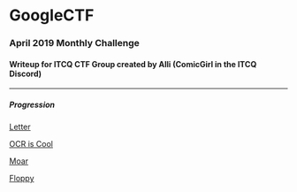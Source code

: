 # GoogleCTF

### April 2019 Monthly Challenge

#### Writeup for ITCQ CTF Group created by Alli (ComicGirl in the ITCQ Discord)

___
##### Progression

[Letter](https://github.com/TheComicGirl/GoogleCTF/blob/master/Letter.md)

[OCR is Cool](https://github.com/TheComicGirl/GoogleCTF/blob/master/OCR%20is%20Cool.md)

[Moar](https://github.com/TheComicGirl/GoogleCTF/blob/master/Moar.md)

[Floppy](https://github.com/TheComicGirl/GoogleCTF/blob/master/Floppy.md)
